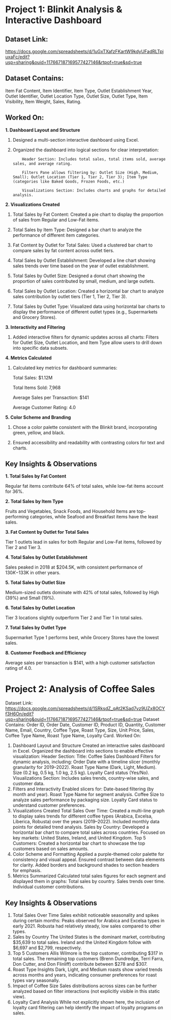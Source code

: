 # Project 1: Blinkit Analysis & Interactive Dashboard

## Dataset Link:
https://docs.google.com/spreadsheets/d/1uGxTXafzFKartW9kdyUFadRLTpjuxaFc/edit?usp=sharing&ouid=117667187169577427146&rtpof=true&sd=true

## Dataset Contains: 
Item Fat Content, Item Identifier, Item Type, Outlet Establishment Year, Outlet Identifier, Outlet Location Type, Outlet Size, Outlet Type, Item Visibility, Item Weight, Sales, Rating.

## Worked On:
**1. Dashboard Layout and Structure**

1. Designed a multi-section interactive dashboard using Excel.

2. Organized the dashboard into logical sections for clear interpretation:

           Header Section: Includes total sales, total items sold, average sales, and average rating.
  
           Filters Pane allows filtering by: Outlet Size (High, Medium, Small); Outlet Location (Tier 1, Tier 2, Tier 3); Item Type (categories like Baked Goods, Frozen Foods, etc.)
   
           Visualizations Section: Includes charts and graphs for detailed analysis.


**2. Visualizations Created**

1. Total Sales by Fat Content: Created a pie chart to display the proportion of sales from Regular and Low-Fat items.

2. Total Sales by Item Type: Designed a bar chart to analyze the performance of different item categories.

3. Fat Content by Outlet for Total Sales: Used a clustered bar chart to compare sales by fat content across outlet tiers.

4. Total Sales by Outlet Establishment: Developed a line chart showing sales trends over time based on the year of outlet establishment.

5. Total Sales by Outlet Size: Designed a donut chart showing the proportion of sales contributed by small, medium, and large outlets.

6. Total Sales by Outlet Location: Created a horizontal bar chart to analyze sales contribution by outlet tiers (Tier 1, Tier 2, Tier 3).

7. Total Sales by Outlet Type: Visualized data using horizontal bar charts to display the performance of different outlet types (e.g., Supermarkets and Grocery Stores).

**3. Interactivity and Filtering**

1. Added interactive filters for dynamic updates across all charts: Filters for Outlet Size, Outlet Location, and Item Type allow users to drill down into specific data subsets.

**4. Metrics Calculated**
1. Calculated key metrics for dashboard summaries:

   Total Sales: $1.12M

   Total Items Sold: 7,968

   Average Sales per Transaction: $141

   Average Customer Rating: 4.0

**5. Color Scheme and Branding**

1. Chose a color palette consistent with the Blinkit brand, incorporating green, yellow, and black.

2. Ensured accessibility and readability with contrasting colors for text and charts.

## Key Insights & Observations

**1. Total Sales by Fat Content**

Regular fat items contribute 64% of total sales, while low-fat items account for 36%.

**2. Total Sales by Item Type**

Fruits and Vegetables, Snack Foods, and Household Items are top-performing categories, while Seafood and Breakfast items have the least sales.

**3. Fat Content by Outlet for Total Sales**

Tier 1 outlets lead in sales for both Regular and Low-Fat items, followed by Tier 2 and Tier 3.

**4. Total Sales by Outlet Establishment**

Sales peaked in 2018 at $204.5K, with consistent performance of $130K-$133K in other years.

**5. Total Sales by Outlet Size**

Medium-sized outlets dominate with 42% of total sales, followed by High (39%) and Small (19%).

**6. Total Sales by Outlet Location**

Tier 3 locations slightly outperform Tier 2 and Tier 1 in total sales.

**7. Total Sales by Outlet Type**

Supermarket Type 1 performs best, while Grocery Stores have the lowest sales.

**8. Customer Feedback and Efficiency**

Average sales per transaction is $141, with a high customer satisfaction rating of 4.0.


# Project 2: Analysis of Coffee Sales

Dataset Link:
https://docs.google.com/spreadsheets/d/1SRksdZ_qAt2KSad7vz9UZx8OCYf3H6On/edit?usp=sharing&ouid=117667187169577427146&rtpof=true&sd=true
Dataset Contains:
Order ID, Order Date, Customer ID, Product ID, Quantity, Customer Name, Email, Country, Coffee Type, Roast Type, Size, Unit Price, Sales, Coffee Type Name, Roast Type Name, Loyalty Card.
Worked On:
1. Dashboard Layout and Structure
Created an interactive sales dashboard in Excel.
Organized the dashboard into sections to enable effective visualization:
Header Section:
Title: Coffee Sales Dashboard
Filters for dynamic analysis, including:
Order Date with a timeline slicer (monthly granularity for 2019–2022).
Roast Type Name (Dark, Light, Medium).
Size (0.2 kg, 0.5 kg, 1.0 kg, 2.5 kg).
Loyalty Card status (Yes/No).
Visualizations Section: Includes sales trends, country-wise sales, and customer data.
2. Filters and Interactivity
Enabled slicers for:
Date-based filtering (by month and year).
Roast Type Name for segment analysis.
Coffee Size to analyze sales performance by packaging size.
Loyalty Card status to understand customer preferences.
3. Visualizations Created
Total Sales Over Time:
Created a multi-line graph to display sales trends for different coffee types (Arabica, Excelsa, Liberica, Robusta) over the years (2019–2022).
Included monthly data points for detailed trend analysis.
Sales by Country:
Developed a horizontal bar chart to compare total sales across countries.
Focused on key markets: United States, Ireland, and United Kingdom.
Top 5 Customers:
Created a horizontal bar chart to showcase the top customers based on sales amounts.
4. Color Scheme and Formatting
Applied a purple-themed color palette for consistency and visual appeal.
Ensured contrast between data elements for clarity.
Added borders and background shades to section headers for emphasis.
5. Metrics Summarized
Calculated total sales figures for each segment and displayed them in graphs:
Total sales by country.
Sales trends over time.
Individual customer contributions.

## Key Insights & Observations

1. Total Sales Over Time
Sales exhibit noticeable seasonality and spikes during certain months:
Peaks observed for Arabica and Excelsa types in early 2021.
Robusta had relatively steady, low sales compared to other types.
2. Sales by Country
The United States is the dominant market, contributing $35,639 to total sales.
Ireland and the United Kingdom follow with $6,697 and $2,799, respectively.
3. Top 5 Customers
Allis Wilmore is the top customer, contributing $317 in total sales.
The remaining top customers (Brenn Dundredge, Terri Farra, Don Cutter, and Don Flinliff) contribute between $278 and $307.
4. Roast Type Insights
Dark, Light, and Medium roasts show varied trends across months and years, indicating consumer preferences for roast types vary seasonally.
5. Impact of Coffee Size
Sales distributions across sizes can be further analyzed based on filter interactions (not explicitly visible in this static view).
6. Loyalty Card Analysis
While not explicitly shown here, the inclusion of loyalty card filtering can help identify the impact of loyalty programs on sales.
